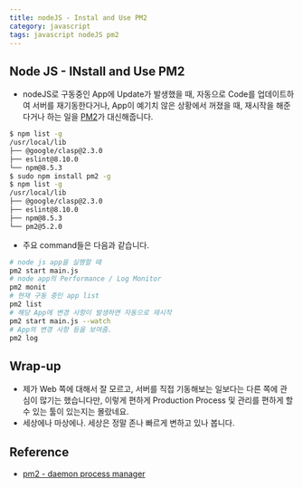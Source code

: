 ```yaml
---
title: nodeJS - Instal and Use PM2
category: javascript
tags: javascript nodeJS pm2
---
```


## Node JS - INstall and Use PM2

- nodeJS로 구동중인 App에 Update가 발생했을 때, 자동으로 Code를 업데이트하여 서버를 재기동한다거나, App이 예기치 않은 상황에서 꺼졌을 때, 재시작을 해준다거나 하는 일을 [PM2](https://pm2.keymetrics.io/)가 대신해줍니다.

```sh
$ npm list -g
/usr/local/lib
├── @google/clasp@2.3.0
├── eslint@8.10.0
└── npm@8.5.3
$ sudo npm install pm2 -g
$ npm list -g
/usr/local/lib
├── @google/clasp@2.3.0
├── eslint@8.10.0
├── npm@8.5.3
└── pm2@5.2.0
```

- 주요 command들은 다음과 같습니다.

```sh
# node js app을 실행할 때
pm2 start main.js
# node app의 Performance / Log Monitor
pm2 monit
# 현재 구동 중인 app list
pm2 list
# 해당 App에 변경 사항이 발생하면 자동으로 재시작
pm2 start main.js --watch
# App의 변경 사항 등을 보여줌.
pm2 log
```

## Wrap-up

- 제가 Web 쪽에 대해서 잘 모르고, 서버를 직접 기동해보는 일보다는 다른 쪽에 관심이 많기는 했습니다만, 이렇게 편하게 Production Process 및 관리를 편하게 할 수 있는 툴이 있는지는 몰랐네요.
- 세상에나 마상에나. 세상은 정말 존나 빠르게 변하고 있나 봅니다.

## Reference

- [pm2 - daemon process manager](https://pm2.keymetrics.io/)
